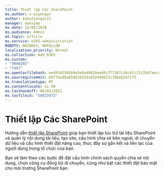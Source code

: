 ```yaml
---
title: Thiết lập Các SharePoint
ms.author: v-aiyengar
author: AshaIyengar21
manager: dansimp
ms.date: 12/05/2020
ms.audience: Admin
ms.topic: article
ms.service: o365-administration
ROBOTS: NOINDEX, NOFOLLOW
localization_priority: Normal
ms.collection: Adm_O365
ms.custom:
- "9000292"
- "7407"
ms.openlocfilehash: eed91d538589a3eda49d19ae60cf772b7c20cbfc12c2b47aec0bb313ebd73e00
ms.sourcegitcommit: b5f7da89a650d2915dc652449623c78be6247175
ms.translationtype: MT
ms.contentlocale: vi-VN
ms.lasthandoff: 08/05/2021
ms.locfileid: "54023472"
---
```

# <a name="set-up-sharepoint"></a>Thiết lập Các SharePoint

Hướng dẫn [thiết lập SharePoint](https://go.microsoft.com/fwlink/?linkid=2071425) giúp bạn thiết lập lưu trữ tài liệu SharePoint và quản lý nội dung tài liệu, tạo site, cấu hình chia sẻ bên ngoài, di chuyển dữ liệu và cấu hình thiết đặt nâng cao, thúc đẩy sự gắn kết và liên lạc của người dùng trong tổ chức của bạn.

Bạn sẽ làm theo các bước để đặt cấu hình chính sách quyền chia sẻ nội dung, chọn công cụ đồng bộ di chuyển, cũng như bật các thiết đặt bảo mật cho môi trường SharePoint bạn.
